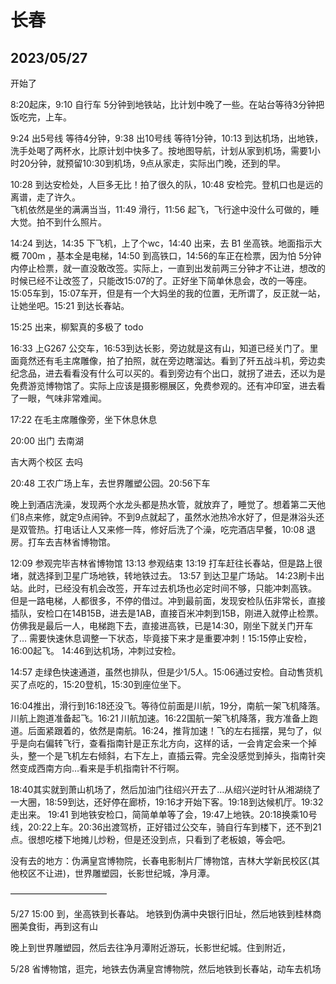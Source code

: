 # 长春

## 2023/05/27

开始了

8:20起床，9:10 自行车 5分钟到地铁站，比计划中晚了一些。在站台等待3分钟把饭吃完，上车。  

9:24 出5号线 等待4分钟，9:38 出10号线 等待1分钟，10:13 到达机场，出地铁，洗手处喝了两杯水，比原计划中快多了。按地图导航，计划从家到机场，需要1小时20分钟，就预留10:30到机场，9点从家走，实际出门晚，还到的早。

10:28 到达安检处，人巨多无比！拍了很久的队，10:48 安检完。登机口也是远的离谱，走了许久。  
飞机依然是坐的满满当当，11:49 滑行，11:56 起飞，飞行途中没什么可做的，睡大觉。拍不到什么照片。
  
14:24 到达，14:35 下飞机，上了个wc，14:40 出来，去 B1 坐高铁。地面指示大概 700m ，基本全是电梯，14:50 到高铁口，14:56的车正在检票，因为怕 5分钟内停止检票，就一直没敢改签。实际上，一直到出发前两三分钟才不让进，想改的时候已经不让改签了，只能改15:07的了。正好坐下简单休息会，改的一等座。  
15:05车到，15:07车开，但是有一个大妈坐的我的位置，无所谓了，反正就一站，让她坐吧。15:21 到达长春站。  

15:25 出来，柳絮真的多极了 todo

16:33 上G267 公交车，16:53到达长影，旁边就是这有山，知道已经关门了。里面竟然还有毛主席雕像，拍了拍照，就在旁边瞎溜达。看到了歼五战斗机，旁边卖纪念品，进去看看没有什么可以买的。看到旁边有个出口，就拐了进去，还以为是免费游览博物馆了。实际上应该是摄影棚展区，免费参观的。还有冲印室，进去看了一眼，气味非常难闻。

17:22 在毛主席雕像旁，坐下休息休息

20:00 出门 去南湖

吉大两个校区 去吗

20:48 工农广场上车，去世界雕塑公园。20:56下车

晚上到酒店洗澡，发现两个水龙头都是热水管，就放弃了，睡觉了。想着第二天他们8点来修，就定9点闹钟。不到9点就起了，虽然水池热冷水好了，但是淋浴头还是双管热。打电话让人又来修一阵，修好后洗了个澡，吃完酒店早餐，10:08 退房。打车去吉林省博物馆。

12:09 参观完毕吉林省博物馆
13:13 参观结束
13:19 打车赶往长春站，但是路上很堵，就选择到卫星广场地铁，转地铁过去。
13:57 到达卫星广场站。
14:23刷卡出站。此时，已经没有机会改签，开车过去机场也必定时间不够，只能冲刺高铁。
但是一路电梯，人都很多，不停的借过。冲到最前面，发现安检队伍非常长，直接插队，安检口在14B15B，进去是1AB，直接百米冲刺到15B，刚进入就停止检票。仿佛我是最后一人，电梯跑下去，直接进高铁，已是14:30，刚坐下就关门开车了…
需要快速休息调整一下状态，毕竟接下来才是重要冲刺！15:15停止安检，16:00起飞。
14:46到达机场，冲刺过安检。

14:57 走绿色快速通道，虽然也排队，但是少1/5人。15:06通过安检。自动售货机买了点吃的，15:20登机，15:30到座位坐下。

16:04推出，滑行到16:18还没飞。等待位前面是川航，19分，南航一架飞机降落。川航上跑道准备起飞。16:21 川航加速。16:22国航一架飞机降落，我方准备上跑道。后面紧跟着的，依然是南航。16:24，推背加速！飞的左右摇摆，晃匀了，似乎是向右偏转飞行，查看指南针是正东北方向，这样的话，一会肯定会来一个掉头，整一个是飞机左右倾斜，右下左上，直插云霄。完全没感觉到掉头，指南针突然变成西南方向…看来是手机指南针不行啊。

18:40其实就到萧山机场了，然后加油门往绍兴开去了…从绍兴逆时针从湘湖绕了一大圈，18:59到达，还好停在廊桥，19:16才开始下客。19:18到达候机厅。19:32走出来。
19:41 到地铁安检口，简简单单等了会，19:47上地铁。20:18换乘10号线，20:22上车。20:36出渡驾桥，正好错过公交车，骑自行车到楼下，还不到21点。很想吃楼下地摊儿炒粉，但是还没到点，只看到了老板娘，等会吧。

没有去的地方：伪满皇宫博物院，长春电影制片厂博物馆，吉林大学新民校区(其他校区不让进)，世界雕塑园，长影世纪城，净月潭。

———————————

5/27 15:00 到，坐高铁到长春站。
地铁到伪满中央银行旧址，然后地铁到桂林商圈美食街，再到这有山

晚上到世界雕塑园，然后去往净月潭附近游玩，长影世纪城。住到附近，

5/28 省博物馆，逛完，地铁去伪满皇宫博物院，然后地铁到长春站，动车去机场
